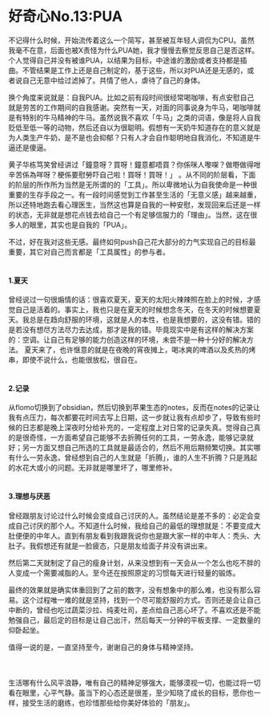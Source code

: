 # 好奇心No.13:PUA

不记得什么时候，开始流传着这么一个简写，甚至被互年轻人调侃为CPU。虽然我毫不在意，后面也被X责怪为什么PUA她，我才慢慢去察觉反思自己是否这样。个人觉得自己并没有被谁PUA，以结果为目标，中途谁的激励或者支持都是插曲。不管结果是工作上还是自己制定的，基于这些，所以对PUA还是无感的，或者说自己无意中给过滤掉了。共情了他人，虐待了自己的身体。

换个角度来说就是：自我PUA。比如之前有段时间很经常喝咖啡，有点安慰自己就是劳苦的工作期间的自我感谢。突然有一天，对面的同事说身为牛马，喝咖啡就是有特别的牛马精神的牛马。虽然说我不喜欢「牛马」之类的词语，像是将人自我贬低至低一等的动物，然后还自以为很聪明。假想有一天奶牛知道存在的意义就是为人类生产牛奶，是不是也会抑郁？只有人才会自作聪明地自我消化，不知道是牛逼还是傻逼。

黄子华栋笃笑曾经讲过「鐘意呀？買呀！鐘意都唔買？你係咪人嚟㗎？做嘢做得咁辛苦係為咩呀？梗係要慰勞吓自己啦！買呀！買呀！」  。从不同的阶层看，下面的阶层的所作所为当然是无所谓的的「工具」。所以卑微地认为自我使命是一种很重要的生存手段之一。有一段时间感觉到工作甚至生活的「无意义感」越来越重，所以还特地跑去看心理医生，当然这也算是自我的一种安慰，发现回来后还是一样的状态，无非就是想花点钱去给自己一个有足够信服力的「理由」。当然，这在很多人的眼里，其实也是自我的「PUA」。

不过，好在我对这些无感。最终如何push自己花大部分的力气实现自己的目标最重要，其它对自己而言都是「工具属性」的参与者。
<br>
<br>	 
#### 1.夏天

曾经说过一句很煽情的话：很喜欢夏天，夏天的太阳火辣辣照在脸上的时候，才感觉自己是活着的。事实上，我也只是在夏天的时候想念冬天，在冬天的时候想要夏天。我总是在趋向舒服的环境，这就是人的本性，也是我想要的，这没有错。错的是若没有想尽方法尽力去达成，那才是我的错。毕竟现实中是有这样的解决方案的：空调。让自己有足够的能力创造这样的环境，未尝不是一种十分好的解决方法。
夏天来了，也许惬意的就是在夜晚的宵夜摊上，喝冰爽的啤酒以及炙热的烤串，即使不说什么，也能很放松，很自在。
<br>
<br>	 
#### 2.记录
从flomo切换到了obsidian，然后切换到苹果生态的notes，反而在notes的记录让我有点压力，每次都要花时间去写上日期，这一步就让我有点却步了，导致有些时候的日志都是晚上深夜时分给补充的，一定程度上对日常的记录失真。觉得自己真的是很奇怪，一方面希望自己能够不去折腾任何的工具，一劳永逸，能够记录就好；另一方面又想自己所选的工具就是最适合的，然后不用后期频繁切换。其实哪有什么一劳永逸，曾经想到自己的人生就是「折腾」，谁的人生不折腾？只是溅起的水花大或小的问题。无非就是哪里坏了，哪里修补。
<br>
<br>	 
#### 3.理想与厌恶

曾经跟朋友讨论过什么时候会变成自己讨厌的人。虽然结论是差不多的：必定会变成自己讨厌的那个人。不知道什么时候，我给自己的最低的理想就是：不要变成大肚便便的中年人。直到有朋友看到我跟我说你也是跟大家一样的中年人：秃头、大肚子。我假想还有就是一脸疲态，只是朋友给面子并没有讲出来。

然后第二天就制定了自己的瘦身计划，从来没想到有一天会从一个怎么也吃不胖的人变成一个需要减脂的人。至今还在按照原定的习惯每天进行轻量的锻炼。

最终的效果就是确实体重回到了之前的数字，没有想象中的那么难，也没有那么容易。这个过程唯一难的就是坚持，找到一个尽可能舒服的方式。否则还是会让自己中断的，曾经也吃过蔬菜沙拉、纯麦吐司，差点给自己恶心坏了。不喜欢还是不能勉强自己，最后定的目标是让自己出汗，然后每天一分钟的平板支撑、一定数量的仰卧起坐。

值得一说的是，一直坚持至今，谢谢自己的身体与精神坚持。  
<br>
<br>	 
生活哪有什么风平浪静，唯有自己的精神足够强大，能够漠视一切，也能过将一切看在眼里，心平气静。虽当下的心态还是很差，至少知晓了成长的目标，愿你也一样，接受生活的磨练，也珍惜那些给你美好体验的「朋友」。


